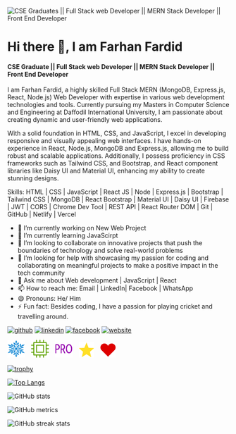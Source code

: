 ![CSE Graduates || Full Stack web Developer || MERN Stack Developer || Front End Developer](https://fiverr-res.cloudinary.com/images/t_main1,q_auto,f_auto,q_auto,f_auto/gigs/321229691/original/078ffb45d9f2396c70bd0cf1d534d96c5b1d4be7/be-your-mern-stack-expert.png)

# Hi there 👋, I am Farhan Fardid
#### CSE Graduate || Full Stack web Developer || MERN Stack Developer || Front End Developer

I am Farhan Fardid, a highly skilled Full Stack MERN (MongoDB, Express.js, React, Node.js) Web Developer with expertise in various web development technologies and tools. Currently pursuing my Masters in Computer Science and Engineering at Daffodil International University, I am passionate about creating dynamic and user-friendly web applications.

With a solid foundation in HTML, CSS, and JavaScript, I excel in developing responsive and visually appealing web interfaces. I have hands-on experience in React, Node.js, MongoDB and Express.js, allowing me to build robust and scalable applications. Additionally, I possess proficiency in CSS frameworks such as Tailwind CSS, and Bootstrap, and React component libraries like Daisy UI and Material UI, enhancing my ability to create stunning designs.

Skills: HTML | CSS | JavaScript | React JS | Node | Express.js | Bootstrap | Tailwind CSS | MongoDB | React Bootstrap | Material UI | Daisy UI | Firebase | JWT | CORS | Chrome Dev Tool | REST API | React Router DOM | Git | GitHub | Netlify | Vercel 

- 🔭 I’m currently working on New Web Project 
- 🌱 I’m currently learning JavaScirpt 
- 👯 I’m looking to collaborate on innovative projects that push the boundaries of technology and solve real-world problems 
- 🤔 I’m looking for help with showcasing my passion for coding and collaborating on meaningful projects to make a positive impact in the tech community 
- 💬 Ask me about Web development | JavaScript | React 
- 📫 How to reach me: Email | LinkedIn| Facebook | WhatsApp  
- 😄 Pronouns: He/ Him 
- ⚡ Fun fact: Besides coding, I have a passion for playing cricket and travelling around. 


[<img src='https://cdn.jsdelivr.net/npm/simple-icons@3.0.1/icons/github.svg' alt='github' height='40'>](https://github.com/FarhanFardid)  [<img src='https://cdn.jsdelivr.net/npm/simple-icons@3.0.1/icons/linkedin.svg' alt='linkedin' height='40'>](https://www.linkedin.com/in/farhan-fardid-3334a3278//)  [<img src='https://cdn.jsdelivr.net/npm/simple-icons@3.0.1/icons/facebook.svg' alt='facebook' height='40'>](https://www.facebook.com/farhan.fardid)  [<img src='https://cdn.jsdelivr.net/npm/simple-icons@3.0.1/icons/icloud.svg' alt='website' height='40'>](https://64a300768cd57a2daacb1c0b--scintillating-otter-c5427b.netlify.app/)  

<a href='https://archiveprogram.github.com/'><img src='https://raw.githubusercontent.com/acervenky/animated-github-badges/master/assets/acbadge.gif' width='40' height='40'></a> <a href='https://docs.github.com/en/developers'><img src='https://raw.githubusercontent.com/acervenky/animated-github-badges/master/assets/devbadge.gif' width='40' height='40'></a> <a href='https://github.com/pricing'><img src='https://raw.githubusercontent.com/acervenky/animated-github-badges/master/assets/pro.gif' width='40' height='40'></a> <a href='https://stars.github.com/'><img src='https://raw.githubusercontent.com/acervenky/animated-github-badges/master/assets/starbadge.gif' width='35' height='35'></a> <a href='https://docs.github.com/en/github/supporting-the-open-source-community-with-github-sponsors'><img src='https://raw.githubusercontent.com/acervenky/animated-github-badges/master/assets/sponsorbadge.gif' width='35' height='35'></a> 

[![trophy](https://github-profile-trophy.vercel.app/?username=FarhanFardid)](https://github.com/ryo-ma/github-profile-trophy)

[![Top Langs](https://github-readme-stats.vercel.app/api/top-langs/?username=FarhanFardid)](https://github.com/anuraghazra/github-readme-stats)

![GitHub stats](https://github-readme-stats.vercel.app/api?username=FarhanFardid&show_icons=true&count_private=true)  

![GitHub metrics](https://metrics.lecoq.io/FarhanFardid)  

![GitHub streak stats](https://streak-stats.demolab.com/?user=FarhanFardid)  

